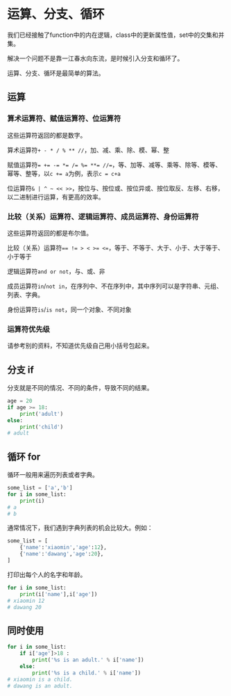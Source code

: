 # 运算、分支、循环

我们已经接触了function中的内在逻辑，class中的更新属性值，set中的交集和并集。

解决一个问题不是靠一江春水向东流，是时候引入分支和循环了。

运算、分支、循环是最简单的算法。

## 运算

### 算术运算符、赋值运算符、位运算符

这些运算符返回的都是数字。

算术运算符```+ - * / % ** //```，加、减、乘、除、模、幂、整

赋值运算符```= += -= *= /= %= **= //=```，等、加等、减等、乘等、除等、模等、幂等、整等，以```c += a```为例，表示```c = c+a```

位运算符```& | ^ ~ << >>```，按位与、按位或、按位异或、按位取反、左移、右移，以二进制进行运算，有更高的效率。

### 比较（关系）运算符、逻辑运算符、成员运算符、身份运算符

这些运算符返回的都是布尔值。

比较（关系）运算符```== != > < >= <=```，等于、不等于、大于、小于、大于等于、小于等于

逻辑运算符```and or not```，与、或、非

成员运算符```in```/```not in```，在序列中、不在序列中，其中序列可以是字符串、元组、列表、字典。

身份运算符```is```/```is not```，同一个对象、不同对象

### 运算符优先级

请参考别的资料，不知道优先级自己用小括号包起来。

## 分支 if

分支就是不同的情况、不同的条件，导致不同的结果。

```python
age = 20
if age >= 18:
    print('adult')
else:
    print('child')
# adult
```

## 循环 for

循环一般用来遍历列表或者字典。

```python
some_list = ['a','b']
for i in some_list:
    print(i)
# a
# b
```

通常情况下，我们遇到字典列表的机会比较大。例如：

```python
some_list = [
    {'name':'xiaomin','age':12},
    {'name':'dawang','age':20},
]
```

打印出每个人的名字和年龄。

```python
for i in some_list:
    print(i['name'],i['age'])
# xiaomin 12
# dawang 20
```

## 同时使用

```python
for i in some_list:
    if i['age']>18 :
        print('%s is an adult.' % i['name'])
    else:
        print('%s is a child.' % i['name'])
# xiaomin is a child.
# dawang is an adult.
```
